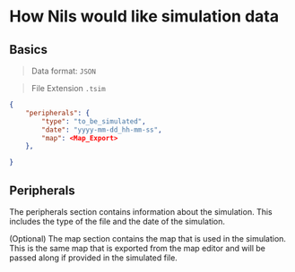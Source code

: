 # How Nils would like simulation data

## Basics

> Data format: `JSON`

> File Extension `.tsim`

```json
{
    "peripherals": {
        "type": "to_be_simulated",
        "date": "yyyy-mm-dd_hh-mm-ss",
        "map": <Map_Export>
    },

}
```

## Peripherals
The peripherals section contains information about the simulation.
This includes the type of the file and the date of the simulation.

(Optional) The map section contains the map that is used in the simulation.
This is the same map that is exported from the map editor and will be passed along if provided in the simulated file.